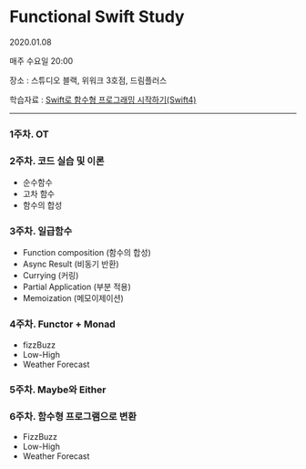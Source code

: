 # Functional Swift Study
2020.01.08

매주 수요일 20:00

장소 : 스튜디오 블랙, 위워크 3호점, 드림플러스

학습자료 : [Swift로 함수형 프로그래밍 시작하기(Swift4)](https://programmers.co.kr/learn/courses/4806)

---------------

### 1주차. OT

### 2주차. 코드 실습 및 이론

  * 순수함수
  * 고차 함수
  * 함수의 합성

### 3주차. 일급함수
  * Function composition (함수의 합성)
  * Async Result (비동기 반환)
  * Currying (커링)
  * Partial Application (부분 적용)
  * Memoization (메모이제이션)

### 4주차. Functor + Monad

  * fizzBuzz
  * Low-High
  * Weather Forecast
  
### 5주차. Maybe와 Either

### 6주차. 함수형 프로그램으로 변환

  * FizzBuzz
  * Low-High
  * Weather Forecast




